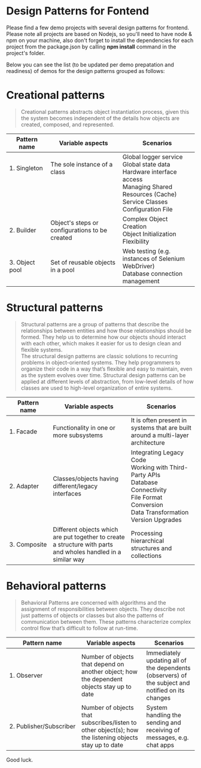 # Design Patterns for Fontend
Please find a few demo projects with several design patterns for frontend. Please note all projects are based on Nodejs, so you'll need to have node & npm on your machine, also don't forget to install the dependencies for each project from the package.json by calling **npm install** command in the project's folder.

Below you can see the list (to be updated per demo prepatation and readiness) of demos for the design patterns grouped as follows:

#  Creational patterns

> Creational patterns abstracts object instantiation process, given this the system becomes independent of the details how objects are created, composed, and represented.

| Pattern name | Variable aspects | Scenarios |
|--------------|------------------|-----------|
| 1.&nbsp;Singleton  <br /> <br /> <br /> <br /> <br />| The sole instance of a class  <br /> <br /> <br /> <br /> <br />| Global logger service <br /> Global state data <br /> Hardware interface access <br /> Managing Shared Resources (Cache) <br /> Service Classes <br /> Configuration File |
| 2.&nbsp;Builder <br />| Object's steps or configurations to be created <br />| Complex Object Creation <br /> Object Initialization Flexibility |
| 3.&nbsp;Object pool <br />| Set of reusable objects in a pool <br />| Web testing (e.g. instances of Selenium WebDriver) <br /> Database connection management |

# Structural patterns

> Structural patterns are a group of patterns that describe the relationships between entities and how those relationships should be formed. They help us to determine how our objects should interact with each other, which makes it easier for us to design clean and flexible systems. <br />
> The structural design patterns are classic solutions to recurring problems in object-oriented systems. They help programmers to organize their code in a way that’s flexible and easy to maintain, even as the system evolves over time. Structural design patterns can be applied at different levels of abstraction, from low-level details of how classes are used to high-level organization of entire systems.

| Pattern name | Variable aspects | Scenarios |
|--------------|------------------|-----------|
| 1.&nbsp;Facade    | Functionality in one or more subsystems | It is often present in systems that are built around a multi-layer architecture |
| 2.&nbsp;Adapter    | Classes/objects having different/legacy interfaces | Integrating Legacy Code  <br />  Working with Third-Party APIs <br /> Database Connectivity <br /> File Format Conversion <br /> Data Transformation <br /> Version Upgrades |
| 3.&nbsp;Composite    | Different objects which are put together to create a structure with parts and wholes handled in a similar way | Processing hierarchical structures and collections |


# Behavioral patterns
> Behavioral Patterns are concerned with algorithms and the assignment of responsibilities between objects.
> They describe not just patterns of objects or classes but also the patterns of communication between them.
> These patterns characterize complex control flow that’s difficult to follow at run-time. 

| Pattern name | Variable aspects | Scenarios |
|--------------|------------------|-----------|
| 1.&nbsp;Observer  | Number of objects that depend on another object; how the dependent objects stay up to date | Immediately updating all of the dependents (observers) of the subject and notified on its changes |
| 2.&nbsp;Publisher/Subscriber  | Number of objects that subscribes/listen to other object(s); how the listening objects stay up to date | System handling the sending and receiving of messages, e.g. chat apps |

Good luck.
